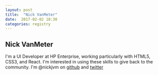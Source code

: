 ```yaml
---
layout: post
title:  "Nick VanMeter"
date:  2017-02-02 18:30
categories: registry
---
```


## Nick VanMeter

I'm a UI Developer at HP Enterprise, working particularly with HTML5, CSS3, and React. I'm interested in using these skills to give back to the community. I'm @nickjvm on <a href="https://github.com/nickjvm">github</a> and <a href="https://twitter.com/nickjvm">twitter</a>
